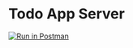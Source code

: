 # Todo App Server

[![Run in Postman](https://run.pstmn.io/button.svg)](https://app.getpostman.com/run-collection/adb5ef2bc10c194ffa47#?env%5BTodoApp%5D=W3sia2V5IjoiZW1haWwiLCJ2YWx1ZSI6IiIsImVuYWJsZWQiOnRydWV9LHsia2V5IjoibmFtZSIsInZhbHVlIjoiIiwiZW5hYmxlZCI6dHJ1ZX0seyJrZXkiOiJwYXNzd29yZCIsInZhbHVlIjoiIiwiZW5hYmxlZCI6dHJ1ZX0seyJrZXkiOiJ1c2VybmFtZSIsInZhbHVlIjoiIiwiZW5hYmxlZCI6dHJ1ZX0seyJrZXkiOiJ0b2tlbiIsInZhbHVlIjoiIiwiZW5hYmxlZCI6dHJ1ZX1d)